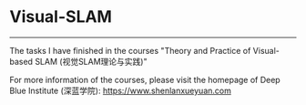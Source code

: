 # Visual-SLAM
---
The tasks I have finished in the courses "Theory and Practice of Visual-based SLAM (视觉SLAM理论与实践)" 

For more information of the courses, please visit the homepage of Deep Blue Institute (深蓝学院): https://www.shenlanxueyuan.com

